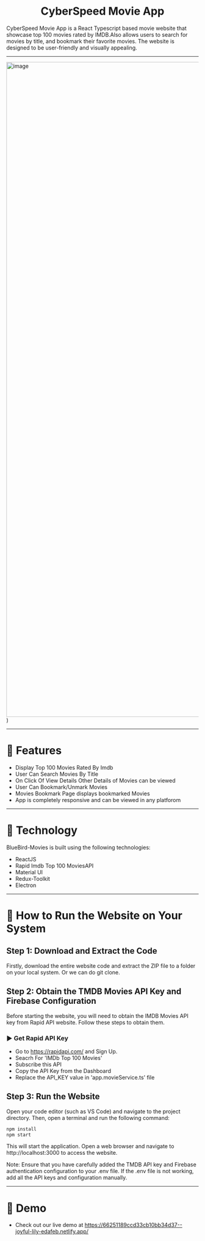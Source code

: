 <h1 align="center">CyberSpeed Movie App</h1>
CyberSpeed Movie App is a React Typescript based movie website that showcase top 100 movies rated by IMDB.Also allows users to search for movies by title, and bookmark their favorite movies. The website is designed to be user-friendly and visually appealing.
<hr/>

<img width="1714" alt="image" src="https://github.com/yogendra-rathore/cyberspeed-movies-app/assets/140323526/c62edb31-b9e3-4f27-876a-dec973a3edb0">
)

<hr/>

# 🍿 Features 

- Display Top 100 Movies Rated By Imdb
- User Can Search Movies By Title
- On Click Of View Details Other Details of Movies can be viewed
- User Can Bookmark/Unmark Movies
- Movies Bookmark Page displays bookmarked Movies
- App is completely responsive and can be viewed in any platforom
  

<hr/>

# 🍿 Technology

BlueBird-Movies is built using the following technologies:

- ReactJS
- Rapid Imdb Top 100 MoviesAPI
- Material UI
- Redux-Toolkit
- Electron

<hr/>

# 🍿 How to Run the Website on Your System

## Step 1: Download and Extract the Code

Firstly, download the entire website code and extract the ZIP file to a folder on your local system.
Or we can do git clone.

## Step 2: Obtain the TMDB Movies API Key and Firebase Configuration

Before starting the website, you will need to obtain the IMDB Movies API key from Rapid API website. Follow these steps to obtain them.

### ▶️ Get Rapid API Key 

- Go to https://rapidapi.com/ and Sign Up.
- Seacrh For 'IMDb Top 100 Movies'
- Subscribe this API
- Copy the API Key from the Dashboard
- Replace the API_KEY value in 'app.movieService.ts' file


## Step 3: Run the Website

Open your code editor (such as VS Code) and navigate to the project directory. Then, open a terminal and run the following command:

```bash
npm install
npm start
```
This will start the application. Open a web browser and navigate to http://localhost:3000 to access the website.

Note: Ensure that you have carefully added the TMDB API key and Firebase authentication configuration to your .env file. If the .env file is not working, add all the API keys and configuration manually.

<hr/>

# 🍿 Demo 

- Check out our live demo at https://66251189ccd33cb10bb34d37--joyful-lily-edafeb.netlify.app/
 
